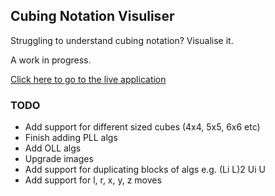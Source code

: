 ## Cubing Notation Visuliser

Struggling to understand cubing notation? Visualise it.

A work in progress.

[Click here to go to the live application](http://ben-dale.github.io/cubing-notation-visualiser/)

### TODO
- Add support for different sized cubes (4x4, 5x5, 6x6 etc)
- Finish adding PLL algs
- Add OLL algs
- Upgrade images
- Add support for duplicating blocks of algs e.g. (Li L)2 Ui U
- Add support for l, r, x, y, z moves
